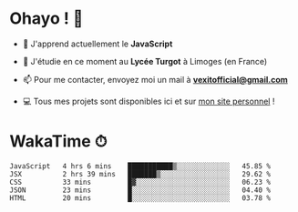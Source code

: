 # Ohayo ! 🌃

- 🔭 J'apprend actuellement le **JavaScript**

- 🌱 J'étudie en ce moment au **Lycée Turgot** à Limoges (en France)

- 📫 Pour me contacter, envoyez moi un mail à <a href="mailto:vexitofficial@gmail.com">**vexitofficial@gmail.com**</a>

- 💻 Tous mes projets sont disponibles ici et sur <a href="https://www.vexcited.me">mon site personnel</a> !

# WakaTime ⏱

<!--START_SECTION:waka-->
```text
JavaScript   4 hrs 6 mins    ███████████▒░░░░░░░░░░░░░   45.85 % 
JSX          2 hrs 39 mins   ███████▒░░░░░░░░░░░░░░░░░   29.62 % 
CSS          33 mins         █▓░░░░░░░░░░░░░░░░░░░░░░░   06.23 % 
JSON         23 mins         █░░░░░░░░░░░░░░░░░░░░░░░░   04.40 % 
HTML         20 mins         █░░░░░░░░░░░░░░░░░░░░░░░░   03.78 % 
```
<!--END_SECTION:waka-->
